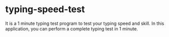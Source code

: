# typing-speed-test
It is a 1 minute typing test program to test your typing speed and skill. In this application, you can perform a complete typing test in 1 minute.
